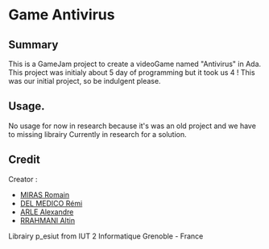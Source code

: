 # Game Antivirus
## Summary
This is a GameJam project to create a videoGame named "Antivirus" in Ada.
This project was initialy about 5 day of programming but it took us 4 !
This was our initial project, so be indulgent please.

## Usage.

No usage for now in research because it's was an old project and we have to missing librairy
Currently in research for a solution.

## Credit
 Creator : 
 - [MIRAS Romain](https://github.com/RomainMIRAS)
 - [DEL MEDICO Rémi](https://github.com/RDel-Medico)
 - [ARLE Alexandre](https://github.com/arlealexandre)
 - [RRAHMANI Altin](https://github.com/DevKosov)

Librairy p_esiut from IUT 2 Informatique Grenoble - France
